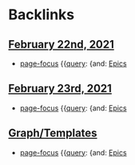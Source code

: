 
# Backlinks
## [February 22nd, 2021](<February 22nd, 2021.md>)
- [page-focus](<page-focus.md>) {{[query](<query.md>): {and: [Epics](<Epics.md>)

## [February 23rd, 2021](<February 23rd, 2021.md>)
- [page-focus](<page-focus.md>) {{[query](<query.md>): {and: [Epics](<Epics.md>)

## [Graph/Templates](<Graph/Templates.md>)
- [page-focus](<page-focus.md>) {{[query](<query.md>): {and: [Epics](<Epics.md>)

